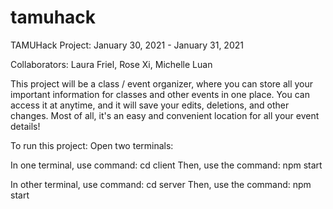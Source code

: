 # tamuhack
TAMUHack Project: January 30, 2021 - January 31, 2021

Collaborators: Laura Friel, Rose Xi, Michelle Luan

This project will be a class / event organizer, where you can store all your important information for classes and other events in one place. You can access it at anytime, and it will save your edits, deletions, and other changes. Most of all, it's an easy and convenient location for all your event details! 

To run this project:
Open two terminals: 

In one terminal, use command: cd client
Then, use the command: npm start

In other terminal, use command: cd server
Then, use the command: npm start
